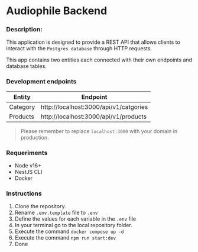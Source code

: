 # Audiophile Backend

### Description:
This application is designed to provide a REST API that allows clients to interact with the ```Postgres database``` through HTTP requests.

This app contains two entities each connected with their own endpoints and database tables.

### Development endpoints

|Entity|Endpoint|
|------|--------|
|Category|http://localhost:3000/api/v1/catgories
|Products|http://localhost:3000/api/v1/products

> Please remember to replace ```localhost:3000``` with your domain in production.

### Requeriments

- Node v16+
- NestJS CLI
- Docker

### Instructions

1. Clone the repository.
2. Rename ```.env.template``` file to ```.env```
3. Define the values for each variable in the ```.env``` file
4. In your terminal go to the local repository folder.
5. Execute the command ```docker compose up -d```
6. Execute the command ```npm run start:dev```
7. Done